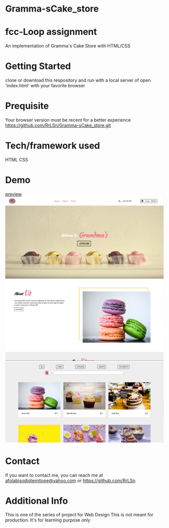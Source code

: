 # Gramma-sCake_store
# fcc-Loop assignment
An implementation of Gramma's Cake Store with HTML/CSS

# Getting Started
clone or download this respository and run with a local server of open 'index.html' with your favorite browser

# Prequisite
Your browser version must be recent for a better experience https://github.com/RrLSn/Gramma-sCake_store.git

# Tech/framework used
HTML
CSS

# Demo
[preview](https://warm-monstera-5e5488.netlify.app)
![screenshot](./media/Screenshot%202022-11-29%20063624.png)
![screenshot](./media/Screenshot%202022-11-29%20063655.png)
![screenshot](./media/Screenshot%202022-11-29%20063824.png)


# Contact
If you want to contact me, you can reach me at
afolabisodiqtemitope@yahoo.com or
https://github.com/RrLSn

# Additional Info
This is one of the series of project for Web Design
This is not meant for production. It's for learning purpose only
